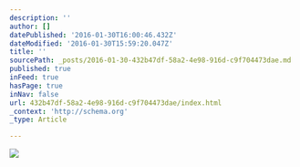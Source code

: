 ```yaml
---
description: ''
author: []
datePublished: '2016-01-30T16:00:46.432Z'
dateModified: '2016-01-30T15:59:20.047Z'
title: ''
sourcePath: _posts/2016-01-30-432b47df-58a2-4e98-916d-c9f704473dae.md
published: true
inFeed: true
hasPage: true
inNav: false
url: 432b47df-58a2-4e98-916d-c9f704473dae/index.html
_context: 'http://schema.org'
_type: Article

---
```

![](https://the-grid-user-content.s3-us-west-2.amazonaws.com/79327e0b-c314-450a-a654-5f994c8c4c7f.png)